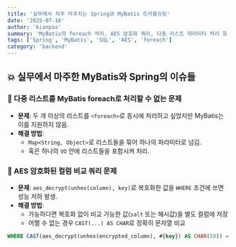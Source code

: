 ```yaml
---
title: '실무에서 자주 마주치는 Spring과 MyBatis 트러블슈팅'
date: '2025-07-16'
author: 'kianpas'
summary: 'MyBatis의 foreach 처리, AES 암호화 쿼리, 다중 리스트 파라미터 처리 등 실무에서 자주 겪은 문제와 해결 방법을 정리했습니다.'
tags: ['Spring', 'MyBatis', 'SQL', 'AES', 'foreach']
category: 'backend'
---
```


## 💥 실무에서 마주한 MyBatis와 Spring의 이슈들

### 🔄 다중 리스트를 MyBatis foreach로 처리할 수 없는 문제

- **문제**: 두 개 이상의 리스트를 `<foreach>`로 동시에 처리하고 싶었지만 MyBatis는 이를 지원하지 않음.
- **해결 방법**:  
  - `Map<String, Object>`로 리스트들을 묶어 하나의 파라미터로 넘김.
  - 혹은 하나의 `VO` 안에 리스트들을 포함시켜 처리.

### 🔐 AES 암호화된 컬럼 비교 쿼리 문제

- **문제**: `aes_decrypt(unhex(column), key)`로 복호화한 값을 `WHERE` 조건에 쓰면 성능 저하 발생.
- **해결 방법**:  
  - 가능하다면 복호화 없이 비교 가능한 값(`salt` 또는 해시값)을 별도 컬럼에 저장  
  - 어쩔 수 없는 경우 `CAST(...) AS CHAR`로 정확히 문자열 비교

```sql
WHERE CAST(aes_decrypt(unhex(encrypted_column), #{key}) AS CHAR(50)) = #{value}
